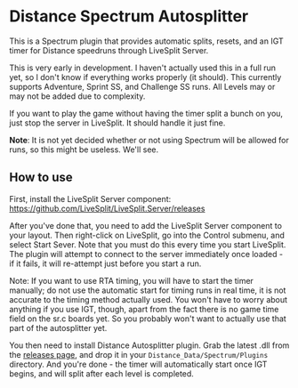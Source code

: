 # Distance Spectrum Autosplitter
This is a Spectrum plugin that provides automatic splits, resets, and an IGT timer for Distance speedruns
through LiveSplit Server.

This is very early in development. I haven't actually used this in a full run yet, so I don't know if
everything works properly (it should). This currently supports Adventure, Sprint SS, and Challenge SS
runs. All Levels may or may not be added due to complexity.

If you want to play the game without having the timer split a bunch on you, just stop the server in LiveSplit.
It should handle it just fine.

**Note**: It is not yet decided whether or not using Spectrum will be allowed for runs, so this might be useless.
We'll see. 

## How to use
First, install the LiveSplit Server component: https://github.com/LiveSplit/LiveSplit.Server/releases

After you've done that, you need to add the LiveSplit Server component to your layout. Then right-click on
LiveSplit, go into the Control submenu, and select Start Sever. Note that you must do this every time you
start LiveSplit. The plugin will attempt to connect to the server immediately once loaded - if it fails,
it will re-attempt just before you start a run.

Note: If you want to use RTA timing, you will have to start the timer manually; do not use the automatic
start for timing runs in real time, it is not accurate to the timing method actually used. You won't have
to worry about anything if you use IGT, though, apart from the fact there is no game time field on the sr.c
boards yet. So you probably won't want to actually use that part of the autosplitter yet.

You then need to install Distance Autosplitter plugin. Grab the latest .dll from the
[releases page](https://github.com/TntMatthew/DistanceSpectrumAutosplitter/releases), and drop
it in your `Distance_Data/Spectrum/Plugins` directory. And you're done - the timer will
automatically start once IGT begins, and will split after each level is completed.